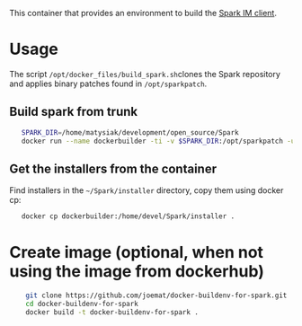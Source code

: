 This container that provides an environment to build the [Spark IM client](https://github.com/igniterealtime/Spark).



# Usage

The script `/opt/docker_files/build_spark.sh`clones the Spark repository and applies binary patches found in `/opt/sparkpatch`.


## Build  spark from trunk

```bash
   SPARK_DIR=/home/matysiak/development/open_source/Spark
   docker run --name dockerbuilder -ti -v $SPARK_DIR:/opt/sparkpatch -u devel joemat/docker-buildenv-for-spark bash /opt/docker_files/build_spark.sh
```

## Get the installers from the container

Find installers in the `~/Spark/installer` directory, copy them using docker cp:

```bash
   docker cp dockerbuilder:/home/devel/Spark/installer .
```

# Create image (optional, when not using the image from dockerhub)


```bash
    git clone https://github.com/joemat/docker-buildenv-for-spark.git
    cd docker-buildenv-for-spark
    docker build -t docker-buildenv-for-spark .
```
